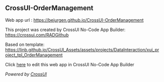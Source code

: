 ## CrossUI-OrderManagement
Web app url : https://bejurgen.github.io/CrossUI-OrderManagement

This project was created by CrossUI No-Code App Builder: https://crossui.com/RADGithub

Based on template: https://linb.github.io/CrossUI_Assets/assets/projects/DataInteraction/xui_project_tpl_OrderManagement

Click [here](https://crossui.com/RADGithub/#!from=github&owner=bejurgen&repo=CrossUI-OrderManagement) to edit this web app in CrossUI No-Code App Builder

<i>Powered by [CrossUI](https://crossui.com)</i>

